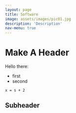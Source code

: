 ```yaml
---
layout: page
title: Software
image: assets/images/pic01.jpg
description: 'Description'
nav-menu: true
---
```


# Make A Header

Hello there:
- first
- second

```
x = s + 2
```

## Subheader